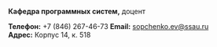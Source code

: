**Кафедра программных систем,** доцент

**Телефон:** +7 (846) 267-46-73
**Email:** [sopchenko.ev@ssau.ru](mailto:sopchenko.ev@ssau.ru)
**Адрес:** Корпус 14, к. 518
